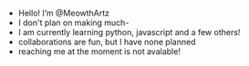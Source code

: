 - Hello! I’m @MeowthArtz
- I don't plan on making much-
- I am currently learning python, javascript and a few others!
- collaborations are fun, but I have none planned
- reaching me at the moment is not avalable!

<!---
MeowthArtz/MeowthArtz is a ✨ special ✨ repository because its `README.md` (this file) appears on your GitHub profile.
You can click the Preview link to take a look at your changes.
--->
